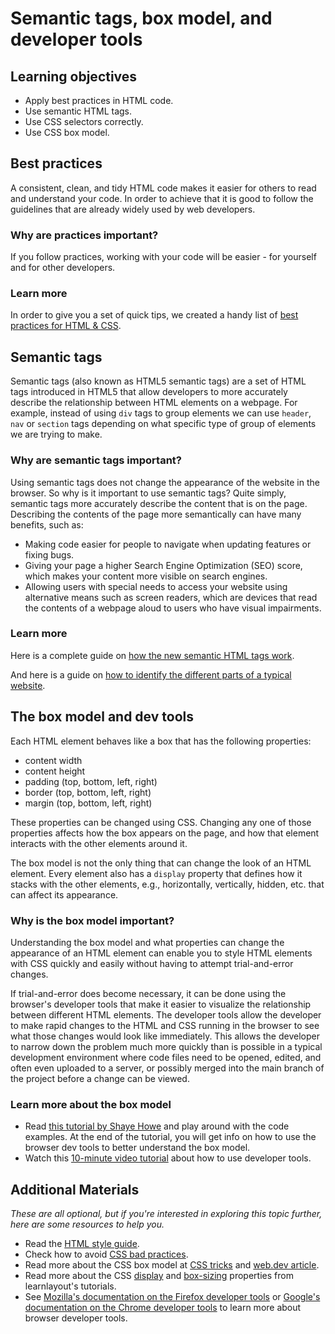 # Semantic tags, box model, and developer tools

## Learning objectives

- Apply best practices in HTML code.
- Use semantic HTML tags.
- Use CSS selectors correctly.
- Use CSS box model.

## Best practices

A consistent, clean, and tidy HTML code makes it easier for others to read and understand your code. In order to achieve that it is good to follow the guidelines that are already widely used by web developers.

### Why are  practices important?

If you follow  practices, working with your code will be easier - for yourself and for other developers.

### Learn more

In order to give you a set of quick tips, we created a handy list of [best practices for HTML & CSS](https://github.com/julzedz/Docstore/blob/main/html_css_best_practices.md).


## Semantic tags

Semantic tags (also known as HTML5 semantic tags) are a set of HTML tags introduced in HTML5 that allow developers to more accurately describe the relationship between HTML elements on a webpage. For example, instead of using `div` tags to group elements we can use `header`, `nav` or `section` tags depending on what specific type of group of elements we are trying to make. 

### Why are semantic tags important?

Using semantic tags does not change the appearance of the website in the browser. So why is it important to use semantic tags? Quite simply, semantic tags more accurately describe the content that is on the page. Describing the contents of the page more semantically can have many benefits, such as:

- Making code easier for people to navigate when updating features or fixing bugs.
- Giving your page a higher Search Engine Optimization (SEO) score, which makes your content more visible on search engines.
- Allowing users with special needs to access your website using alternative means such as screen readers, which are devices that read the contents of a webpage aloud to users who have visual impairments.

### Learn more

Here is a complete guide on [how the new semantic HTML tags work](http://diveintohtml5.it/semantics.html).

And here is a guide on [how to identify the different parts of a typical website](https://developer.mozilla.org/en-US/docs/Learn/HTML/Introduction_to_HTML/Document_and_website_structure).


## The box model and dev tools

Each HTML element behaves like a box that has the following properties:
- content width
- content height
- padding (top, bottom, left, right)
- border (top, bottom, left, right)
- margin (top, bottom, left, right)

These properties can be changed using CSS. Changing any one of those properties affects how the box appears on the page, and how that element interacts with the other elements around it.

The box model is not the only thing that can change the look of an HTML element. Every element also has a `display` property that defines how it stacks with the other elements, e.g., horizontally, vertically, hidden, etc. that can affect its appearance.

### Why is the box model important?

Understanding the box model and what properties can change the appearance of an HTML element can enable you to style HTML elements with CSS quickly and easily without having to attempt trial-and-error changes.

If trial-and-error does become necessary, it can be done using the browser's developer tools that make it easier to visualize the relationship between different HTML elements. The developer tools allow the developer to make rapid changes to the HTML and CSS running in the browser to see what those changes would look like immediately. This allows the developer to narrow down the problem much more quickly than is possible in a typical development environment where code files need to be opened, edited, and often even uploaded to a server, or possibly merged into the main branch of the project before a change can be viewed.

### Learn more about the box model

- Read [this tutorial by Shaye Howe](https://learn.shayhowe.com/html-css/opening-the-box-model/) and play around with the code examples. At the end of the tutorial, you will get info on how to use the browser dev tools to better understand the box model.
- Watch this [10-minute video tutorial](https://www.youtube.com/watch?v=wcFnnxfA70g) about how to use developer tools.

## Additional Materials
*These are all optional, but if you're interested in exploring this topic further, here are some resources to help you.*
- Read the [HTML style guide](https://www.w3schools.com/html/html5_syntax.asp).
- Check how to avoid [CSS bad practices](https://speckyboy.com/good-bad-css-practices/).
- Read more about the CSS box model at [CSS tricks](https://css-tricks.com/the-css-box-model/) and [web.dev article](https://web.dev/learn/css/box-model/).
- Read more about the CSS [display](https://learnlayout.com/display.html) and [box-sizing](https://learnlayout.com/box-sizing.html) properties from learnlayout's tutorials.
- See [Mozilla's documentation on the Firefox developer tools](https://developer.mozilla.org/en-US/docs/Tools) or [Google's documentation on the Chrome developer tools](https://developers.google.com/web/tools/chrome-devtools/) to learn more about browser developer tools.
